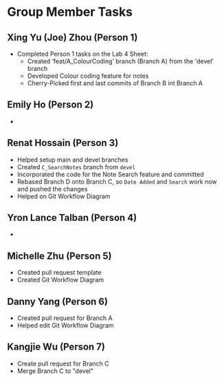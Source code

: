 # Group Member Tasks

## Xing Yu (Joe) Zhou (Person 1)
- Completed Person 1 tasks on the Lab 4 Sheet:
  - Created ‘feat/A_ColourCoding’ branch (Branch A) from the 'devel' branch
  - Developed Colour coding feature for notes
  - Cherry-Picked first and last commits of Branch B int Branch A

## Emily Ho (Person 2)
- 

## Renat Hossain (Person 3)
- Helped setup main and devel branches
- Created `C_SearchNotes` branch from `devel`
- Incorporated the code for the Note Search feature and committed
- Rebased Branch D onto Branch C, so `Date Added` and `Search` work now and pushed the changes
- Helped on Git Workflow Diagram

## Yron Lance Talban (Person 4)
- 

## Michelle Zhu (Person 5)
- Created pull request template
- Created Git Workflow Diagram

## Danny Yang (Person 6)
- Created pull request for Branch A
- Helped edit Git Workflow Diagram

## Kangjie Wu (Person 7)
- Create pull request for Branch C
- Merge Branch C to "devel"

